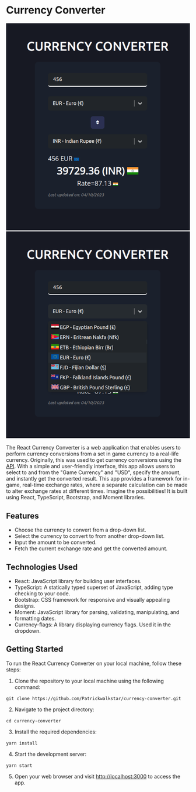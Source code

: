 # Currency Converter

![](https://github.com/Patrickwalkstar/currency-converter/blob/master/src/components/Images/demo-1.png)
![](https://github.com/Patrickwalkstar/currency-converter/blob/master/src/components/Images/demo-2.png)

The React Currency Converter is a web application that enables users to perform currency conversions from a set in game currency to a real-life currency. Originally, this was used to get currency conversions using the [API](https://www.exchangerate-api.com/). With a simple and user-friendly interface, this app allows users to select to and from the "Game Currency" and "USD", specify the amount, and instantly get the converted result. This app provides a framework for in-game, real-time exchange rates, where a separate calculation can be made to alter exchange rates at different times. Imagine the possibilities! It is built using React, TypeScript, Bootstrap, and Moment libraries.

## Features

- Choose the currency to convert from a drop-down list.
- Select the currency to convert to from another drop-down list.
- Input the amount to be converted.
- Fetch the current exchange rate and get the converted amount.

## Technologies Used

- React: JavaScript library for building user interfaces.
- TypeScript: A statically typed superset of JavaScript, adding type checking to your code.
- Bootstrap: CSS framework for responsive and visually appealing designs.
- Moment: JavaScript library for parsing, validating, manipulating, and formatting dates.
- Currency-flags: A library displaying currency flags. Used it in the dropdown.

## Getting Started

To run the React Currency Converter on your local machine, follow these steps:

1. Clone the repository to your local machine using the following command:

```
git clone https://github.com/Patrickwalkstar/currency-converter.git
```

2. Navigate to the project directory:

```
cd currency-converter
```

3. Install the required dependencies:

```
yarn install
```

4. Start the development server:

```
yarn start
```

5. Open your web browser and visit [http://localhost:3000](http://localhost:3000) to access the app.
